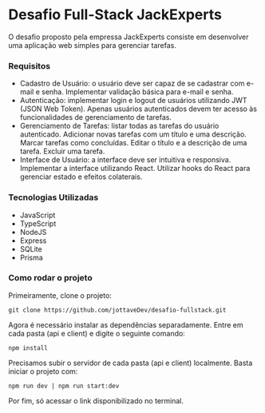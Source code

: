 # Desafio Full-Stack JackExperts

O desafio proposto pela empressa JackExperts consiste em desenvolver uma aplicação web simples para gerenciar tarefas.

### Requisitos

* Cadastro de Usuário: o usuário deve ser capaz de se cadastrar com e-mail e senha. Implementar validação básica para e-mail e senha.
* Autenticação: implementar login e logout de usuários utilizando JWT (JSON Web Token). Apenas usuários autenticados devem ter acesso às funcionalidades de gerenciamento de tarefas.
* Gerenciamento de Tarefas: listar todas as tarefas do usuário autenticado. Adicionar novas tarefas com um título e uma descrição. Marcar tarefas como concluídas. Editar o título e a descrição de uma tarefa. Excluir uma tarefa.
* Interface de Usuário: a interface deve ser intuitiva e responsiva. Implementar a interface utilizando React. Utilizar hooks do React para gerenciar estado e efeitos colaterais.

### Tecnologias Utilizadas

* JavaScript
* TypeScript
* NodeJS
* Express
* SQLite
* Prisma

### Como rodar o projeto

Primeiramente, clone o projeto:

```
git clone https://github.com/jottaveDev/desafio-fullstack.git
```

Agora é necessário instalar as dependências separadamente.
Entre em cada pasta (api e client) e digite o seguinte comando:

```
npm install
```

Precisamos subir o servidor de cada pasta (api e client) localmente.
Basta iniciar o projeto com:

```
npm run dev | npm run start:dev
```

Por fim, só acessar o link disponibilizado no terminal.

